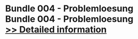 # Bundle 004 - Problemloesung<br />Bundle 004 - Problemloesung<br />[>> Detailed information](https://secure.shareit.com/shareit/product.html?productid=300991785&affiliateid=200057808)